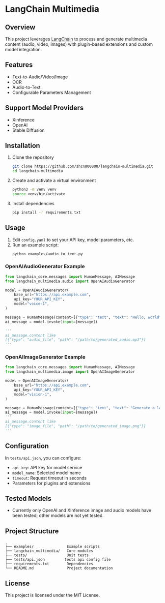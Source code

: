 # LangChain Multimedia

## Overview
This project leverages [LangChain](https://github.com/langchain-ai/langchain) to process and generate multimedia content (audio, video, images) with plugin-based extensions and custom model integration.

## Features
- Text-to-Audio/Video/Image
- OCR  
- Audio-to-Text
- Configurable Parameters Management  

## Support Model Providers
- Xinference
- OpenAI
- Stable Diffusion

## Installation
1. Clone the repository  
   ```bash
   git clone https://github.com/zhcn000000/langchain-multimedia.git
   cd langchain-multimedia
   ```
2. Create and activate a virtual environment  
   ```bash
   python3 -m venv venv
   source venv/bin/activate
   ```
3. Install dependencies  
   ```bash
   pip install -r requirements.txt
   ```

## Usage

1. Edit `config.yaml` to set your API key, model parameters, etc.  
2. Run an example script:  
   ```bash
   python examples/audio_to_text.py
   ```

### OpenAIAudioGenerator Example
```python
from langchain_core.messages import HumanMessage, AIMessage
from langchain_multimedia.audio import OpenAIAudioGenerator

model = OpenAIAudioGenerator(
    base_url="https://api.example.com",
    api_key="YOUR_API_KEY",
    model="voice-1",
)

message = HumanMessage(content=[{"type": "text", "text": "Hello, world"}])
ai_message = model.invoke(input=[message])

'''
ai_message.content like
[{"type": "audio_file", "path": "/path/to/generated_audio.mp3"}]
'''
```

### OpenAIImageGenerator Example
```python
from langchain_core.messages import HumanMessage, AIMessage
from langchain_multimedia.image import OpenAIImageGenerator

model = OpenAIImageGenerator(
    base_url="https://api.example.com",
    api_key="YOUR_API_KEY",
    model="vision-1",
)

message = HumanMessage(content=[{"type": "text", "text": "Generate a landscape photo with mountains and a river"}])
ai_message = model.invoke(input=[message])
'''
ai_message.content like
[{"type": "image_file", "path": "/path/to/generated_image.png"}]
'''
```

## Configuration
In `tests/api.json`, you can configure:
- `api_key`: API key for model service  
- `model_name`: Selected model name  
- `timeout`: Request timeout in seconds  
- Parameters for plugins and extensions  

## Tested Models

- Currently only OpenAI and XInference image and audio models have been tested; other models are not yet tested.

## Project Structure
```
.
├── examples/               Example scripts
├── langchain_multimedia/   Core modules
├── tests/                  Unit tests
├── tests/api.json         tests api config file
├── requirements.txt        Dependencies
└── README.md               Project documentation
```

## License
This project is licensed under the MIT License. 
